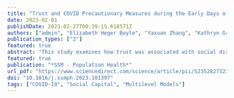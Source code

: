 ```yaml
---
title: "Trust and COVID Precautionary Measures during the Early Days of the COVID-19 Pandemic: Evidence from Two African Countries"
date: 2023-02-01
publishDate: 2023-02-27T00:39:15.618571Z
authors: ["admin", "Elizabeth Heger Boyle", "Yaxuan Zhang", "Kathryn Grace", "Gabriel Sangli"]
publication_types: ["2"] 
featured: true
abstract: "This study examines how trust was associated with social distancing during the early days of the COVID-19 pandemic in Burkina Faso and Kenya. It fills gaps in previous research on trust and health by 1) simultaneously considering the relationship of individual- and aggregate-level indicators of trust, and 2) evaluating trust in local government and national government separately. Performance Monitoring for Action (PMA) data on COVID-precautionary measures and individual-level trust measures were spatially linked with aggregated trust data from the Afrobarometer to create a multilevel dataset. PMA data show that women in Kenya were generally more likely to report taking COVID-precautionary measures relative to Burkinabé women, although levels of these measures were high in both countries. Hierarchical logistic models for each country show levels of interpersonal trust mattered more in Burkina Faso. Although the association between individual-level trust in government and social distancing was not statistically significant, overall levels of trust in the region where an individual lived were associated with social distancing. We found a significant interaction effect between regional trust in the national government and regional trust in local government: individuals in regions where trust was high in both national and local government were the most likely to socially distance; individuals in regions with low local government trust but high national government trust were less likely to report social distancing. We unpack possible implications of these findings; they point to the importance of a unified government front within African countries in promoting health safety measures during a pandemic."
featured: true
publication: "*SSM - Population Health*"
url_pdf: "https://www.sciencedirect.com/science/article/pii/S2352827323000629"
doi: "10.1016/j.ssmph.2023.101397"
tags: ["COVID-19", "Social Capital", "Multilevel Models"]
---
```


